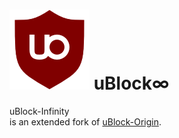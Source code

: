 <h1><img src="resources/icon.png"/> uBlock∞</h1>

uBlock-Infinity<br/>
is an extended fork of <a href="https://github.com/gorhill/uBlock/blob/master/README.md">uBlock-Origin</a>.
